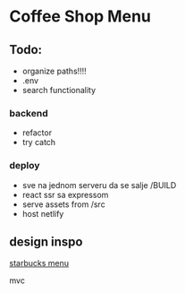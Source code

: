 # Coffee Shop Menu

## Todo:

- organize paths!!!!
- .env
- search functionality

### backend
- refactor
- try catch

### deploy
- sve na jednom serveru da se salje /BUILD
- react ssr sa expressom
- serve assets from /src
- host netlify

## design inspo

[starbucks menu](https://www.starbucks.com/menu)

mvc
